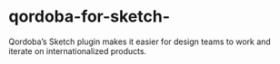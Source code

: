 # qordoba-for-sketch-
Qordoba’s Sketch plugin makes it easier for design teams to work and iterate on internationalized products.
